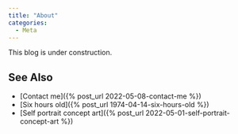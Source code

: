 ```yaml
---
title: "About"
categories:
  - Meta
---
```


This blog is under construction.

## See Also 

* [Contact me]({% post_url 2022-05-08-contact-me %})
* [Six hours old]({% post_url 1974-04-14-six-hours-old %})
* [Self portrait concept art]({% post_url 2022-05-01-self-portrait-concept-art %})


